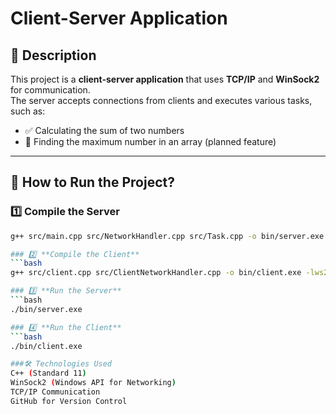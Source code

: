 # Client-Server Application

## 📌 Description
This project is a **client-server application** that uses **TCP/IP** and **WinSock2** for communication.  
The server accepts connections from clients and executes various tasks, such as:
- ✅ Calculating the sum of two numbers
- 🔄 Finding the maximum number in an array (planned feature)

---

## 🚀 **How to Run the Project?**
### 1️⃣ **Compile the Server**
```bash
g++ src/main.cpp src/NetworkHandler.cpp src/Task.cpp -o bin/server.exe -lws2_32

### 2️⃣ **Compile the Client**
```bash
g++ src/client.cpp src/ClientNetworkHandler.cpp -o bin/client.exe -lws2_32

### 3️⃣ **Run the Server**
```bash
./bin/server.exe

### 4️⃣ **Run the Client**
```bash
./bin/client.exe

###🛠 Technologies Used
C++ (Standard 11)
WinSock2 (Windows API for Networking)
TCP/IP Communication
GitHub for Version Control
